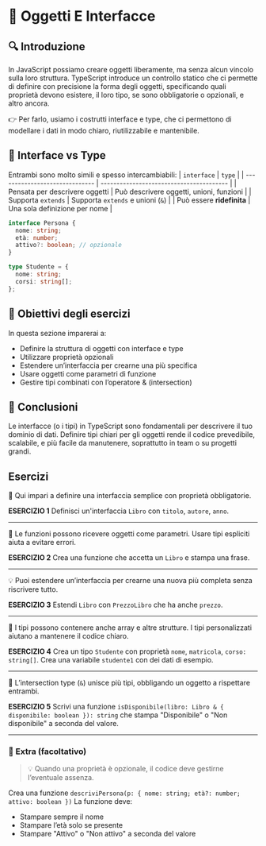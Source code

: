 # 📘 Oggetti E Interfacce

## 🔍 Introduzione
In JavaScript possiamo creare oggetti liberamente, ma senza alcun vincolo sulla loro struttura. TypeScript introduce un controllo statico che ci permette di definire con precisione la forma degli oggetti, specificando quali proprietà devono esistere, il loro tipo, se sono obbligatorie o opzionali, e altro ancora.

👉 Per farlo, usiamo i costrutti interface e type, che ci permettono di modellare i dati in modo chiaro, riutilizzabile e mantenibile.

## 🥊 Interface vs Type
Entrambi sono molto simili e spesso intercambiabili:
| `interface`                    | `type`                                   |
| ------------------------------ | ---------------------------------------- |
| Pensata per descrivere oggetti | Può descrivere oggetti, unioni, funzioni |
| Supporta `extends`             | Supporta `extends` e unioni (`&`)        |
| Può essere **ridefinita**      | Una sola definizione per nome            |



```ts
interface Persona {
  nome: string;
  età: number;
  attivo?: boolean; // opzionale
}

type Studente = {
  nome: string;
  corsi: string[];
};
```

## 🎯 Obiettivi degli esercizi
In questa sezione imparerai a:
- Definire la struttura di oggetti con interface e type
- Utilizzare proprietà opzionali
- Estendere un’interfaccia per crearne una più specifica
- Usare oggetti come parametri di funzione
- Gestire tipi combinati con l’operatore & (intersection)

## 🚀 Conclusioni
Le interfacce (o i tipi) in TypeScript sono fondamentali per descrivere il tuo dominio di dati.
Definire tipi chiari per gli oggetti rende il codice prevedibile, scalabile, e più facile da manutenere, soprattutto in team o su progetti grandi.


## Esercizi
🔎 Qui impari a definire una interfaccia semplice con proprietà obbligatorie.

**ESERCIZIO 1**
Definisci un'interfaccia `Libro` con `titolo`, `autore`, `anno`.

---
📌 Le funzioni possono ricevere oggetti come parametri. Usare tipi espliciti aiuta a evitare errori.

**ESERCIZIO 2**
Crea una funzione che accetta un `Libro` e stampa una frase.

---
💡 Puoi estendere un’interfaccia per crearne una nuova più completa senza riscrivere tutto.

**ESERCIZIO 3**
Estendi `Libro` con `PrezzoLibro` che ha anche `prezzo`.

---
🔎 I tipi possono contenere anche array e altre strutture. I tipi personalizzati aiutano a mantenere il codice chiaro.

**ESERCIZIO 4**
Crea un tipo `Studente` con proprietà `nome`, `matricola`, `corso: string[]`. Crea una variabile `studente1` con dei dati di esempio.

--- 
📌 L’intersection type (`&`) unisce più tipi, obbligando un oggetto a rispettare entrambi.

**ESERCIZIO 5**
Scrivi una funzione `isDisponibile(libro: Libro & { disponibile: boolean }): string` che stampa "Disponibile" o "Non disponibile" a seconda del valore.

---

### 🧩 Extra (facoltativo)
> 💡 Quando una proprietà è opzionale, il codice deve gestirne l’eventuale assenza.

Crea una funzione `descriviPersona(p: { nome: string; età?: number; attivo: boolean })`
La funzione deve:
- Stampare sempre il nome
- Stampare l’età solo se presente
- Stampare "Attivo" o "Non attivo" a seconda del valore